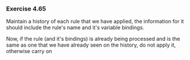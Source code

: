 ### Exercise 4.65
Maintain a history of each rule that we have applied, the information for it should include the rule's name and it's variable bindings.

Now, if the rule (and it's bindings) is already being processed and is the same as one that we have already seen on the history, do not apply it, otherwise carry on
